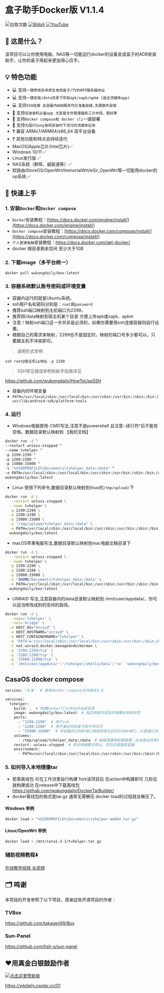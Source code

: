 # 盒子助手Docker版 V1.1.4
![拉取次数](https://img.shields.io/badge/Docker%20拉取次数-50k+-FF9900?&logo=docker&logoColor=blue&labelColor=000000&style=for-the-badge)
[![Bilibili](https://img.shields.io/badge/Bilibili-123456?logo=bilibili&logoColor=fff&labelColor=fb7299&style=for-the-badge)](https://www.bilibili.com/video/BV1ChhdztEfZ/)
[![YouTube](https://img.shields.io/badge/YouTube-123456?logo=youtube&labelColor=ff0000&style=for-the-badge)](https://youtu.be/DKFRZ8wevMo)
## 🤔 这是什么？

该项目可以让你使用电脑、NAS等一切能运行docker的设备变成盒子的ADB安装助手。让你的盒子用起来更加得心应手。<br>

## 💡 特色功能

- 💻 支持`一键修改安卓原生电视盒子/TV的NTP服务器地址`
- 💻 支持`一键安装/data目录下所有apk/xapk/apkm (适合流媒体app)`
- 💻 支持`SSH连接 且容器内ADB服务均已准备就绪,无需额外安装`
- 🔑 支持`安装装机必备app 尤其是文件管理器和三方市场、图标等`
- 🐋 支持`Docker compose和 docker cli`一键部署
- 📕 支持`为国行Sony电视安装时下流行的流媒体应用`
- ❓ 兼容`ARMv7/ARM64/x86_64 双平台设备
- ❓ 其他功能和特点会持续迭代
- MacOS(Apple芯片/Intel芯片)✅
- Windows 10/11 ✅
- Linux发行版 ✅
- NAS系统（群晖、威联通等）✅
- 软路由iStoreOS/OpenWrt/ImmortalWrt/eSir_OpenWrt等一切能用docker的op系统 ✅


## 🚀 快速上手

### 1. 安装`Docker`和`Docker compose`

- `Docker`安装教程：[https://docs.docker.com/engine/install/](https://docs.docker.com/engine/install/)
- `Docker compose`安装教程：[https://docs.docker.com/compose/install/](https://docs.docker.com/compose/install/)
- `个人普通电脑`安装教程：https://docs.docker.com/get-docker/
- docker 根目录剩余空间 至少大于1GB 


### 2. 下载image（多平台统一）

```bash
docker pull wukongdaily/box:latest
```

### 3. 容器系统默认账号密码或环境变量

- 容器内运行的就是Ubuntu系统。
- ssh用户名和密码分别是：`root`和`password` 
- 推荐ssh端口映射到主机端口为2299。
- 推荐把/data映射到宿主机某个目录 方便上传apk或xapk、apkm
- 注意！映射ssh端口这一步并非是必须的，如果你需要用ssh连接容器则自行设置。
- 根据自己的需求来映射，2299也不是固定的，映射的端口号多少都可以，只要跟主机不冲突即可。<br>
> 调用形式举例

`ssh root@宿主机ip地址 -p 2299`

> SSH常见错误举例和新手指南详见

https://github.com/wukongdaily/HowToUseSSH <br>
- 容器内的环境变量
- `PATH=/usr/local/sbin:/usr/local/bin:/usr/sbin:/usr/bin:/sbin:/bin:/usr/lib/android-sdk/platform-tools`


### 4. 运行
- Windows电脑使用-CMD写法,注意不是powershell 且注意💡续行符^后不能有空格。数据目录默认映射到 【我的文档】
```bash
docker run -d ^
--restart unless-stopped ^
--name tvhelper ^
-p 2299:2299 ^
-p 2280:2280 ^
-p 15000:15000 ^
-v "%USERPROFILE%\Documents\tvhelper_data:/data" ^
-e PATH=/usr/local/sbin:/usr/local/bin:/usr/sbin:/usr/bin:/sbin:/bin:/usr/lib/android-sdk/platform-tools ^
wukongdaily/box:latest

```
- Linux 使用下列命令,数据目录默认映射到linux的`/tmp/upload/`下
```bash
docker run -d \
  --restart unless-stopped \
  --name tvhelper \
  -p 2299:2299 \
  -p 2280:2280 \
  -p 15000:15000 \
  -v "/tmp/upload/tvhelper_data:/data" \
  -e PATH=/usr/local/sbin:/usr/local/bin:/usr/sbin:/usr/bin:/sbin:/bin:/usr/lib/android-sdk/platform-tools \
  wukongdaily/box:latest
```
- macOS苹果电脑写法,数据目录默认映射到mac电脑文稿目录下
```bash
docker run -d \
  --restart unless-stopped \
  --name tvhelper \
  -p 2299:2299 \
  -p 2280:2280 \
  -p 15000:15000 \
  -v "$HOME/Documents/tvhelper_data:/data" \
  -e PATH=/usr/local/sbin:/usr/local/bin:/usr/sbin:/usr/bin:/sbin:/bin:/usr/lib/android-sdk/platform-tools \
  wukongdaily/box:latest
```

- UNRAID 写法,注意容器内的data目录默认映射到 /mnt/user/appdata/，你可以适当修改成别的空间的路径。
```bash
docker run -d \
  --name='tvhelper' \
  --net='bridge' \
  -e HOST_OS="Unraid" \
  -e HOST_HOSTNAME="unraid" \
  -e HOST_CONTAINERNAME="tvhelper" \
  -e 'PATH'='/usr/local/sbin:/usr/local/bin:/usr/sbin:/usr/bin:/sbin:/bin:/usr/lib/android-sdk/platform-tools' \
  -l net.unraid.docker.managed=dockerman \
  -p '2299:2299/tcp' \
  -p '2280:2280/tcp' \
  -p '15000:15000/tcp' \
  -v '/mnt/user/appdata/':'/tvhelper/shells/data':'rw' 'wukongdaily/box'
```


## CasaOS docker compose
```bash
version: '3.8'  # 使用docker-compose文件版本3.8

services:
  tvhelper:
    build: .  # 构建Dockerfile所在的当前目录
    image: wukongdaily/box:latest  # 指定构建完成后的镜像名称和标签
    ports:
      - "2299:2299"  # 用于ssh
      - "2280:2280"  # 用于重定向到盒子助手资讯页
      - "15000:15000"  # 将容器的15000端口映射到宿主机的15000端口，以便通过浏览器dufs文件服务器 上传xapk或者apk 
    volumes:
      - /tmp/upload/tvhelper_data:/data  # 根据需要映射数据卷，此处假设您希望持久化的数据位于./data目录
    restart: unless-stopped  # 除非明确要求停止，否则总是重启容器
    environment:
      - PATH=/usr/local/sbin:/usr/local/bin:/usr/sbin:/usr/bin:/sbin:/bin:/usr/lib/android-sdk/platform-tools

```

### 5. 如何导入本地镜像tar
- 若需离线包 可在工作流里自行构建 fork该项目后 在action中构建即可 几秒后就构建成功 在release中下载离线包
https://github.com/wukongdaily/DockerTarBuilder/
- docker离线包的格式是tar.gz 通常无需解压 docker load的过程就会解压了。

#### Windows 举例
```bash
docker load < "%USERPROFILE%\Documents\tvhelper-amd64.tar.gz"
```

#### Linux/OpenWrt 举例
```bash
docker load < /mnt/sata1.3-1/tvhelper.tar.gz
```

### 辅助视频教程⬇️

[在线教学视频 长视频](https://youtu.be/xAk-3TxeXxQ)



## 🗂️ 鸣谢

本项目的开发参照了以下项目，感谢这些开源项目的作者：
### TVBox
https://github.com/takagen99/Box
### Sun-Panel
https://github.com/hslr-s/sun-panel

## ❤️用真金白银鼓励作者

[![点击这里赞助我](https://img.shields.io/badge/点击这里赞助我-支持作者的项目-orange?logo=github)](https://wkdaily.cpolar.cn/01)

https://wkdaily.cpolar.cn/01
